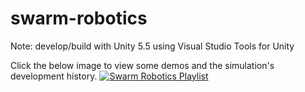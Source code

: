# swarm-robotics

Note: develop/build with Unity 5.5 using Visual Studio Tools for Unity

Click the below image to view some demos and the simulation's development history.
[![Swarm Robotics Playlist](http://img.youtube.com/vi/-mkfFarX0VM/0.jpg)](https://youtu.be/bD7r8Qde1J4?list=PL-6186hSrgEa57l8IoRFrAiGreP8Ba8YO)
